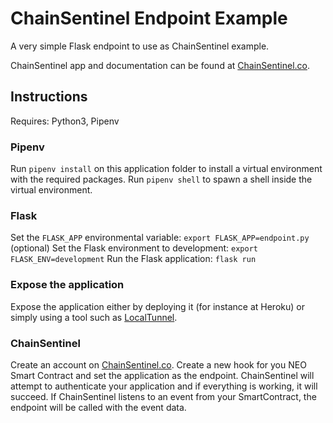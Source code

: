 # ChainSentinel Endpoint Example
A very simple Flask endpoint to use as ChainSentinel example.

ChainSentinel app and documentation can be found at [ChainSentinel.co](https://www.chainsentinel.co).

## Instructions
Requires: Python3, Pipenv

### Pipenv
Run `pipenv install` on this application folder to install a virtual environment with the required packages.
Run `pipenv shell` to spawn a shell inside the virtual environment.

### Flask
Set the `FLASK_APP` environmental variable: `export FLASK_APP=endpoint.py`
(optional) Set the Flask environment to development: `export FLASK_ENV=development`
Run the Flask application: `flask run`

### Expose the application
Expose the application either by deploying it (for instance at Heroku) or simply using a tool such as [LocalTunnel](https://www.npmjs.com/package/localtunnel).

### ChainSentinel
Create an account on [ChainSentinel.co](https://www.chainsentinel.co).
Create a new hook for you NEO Smart Contract and set the application as the endpoint.
ChainSentinel will attempt to authenticate your application and if everything is working, it will succeed.
If ChainSentinel listens to an event from your SmartContract, the endpoint will be called with the event data.
